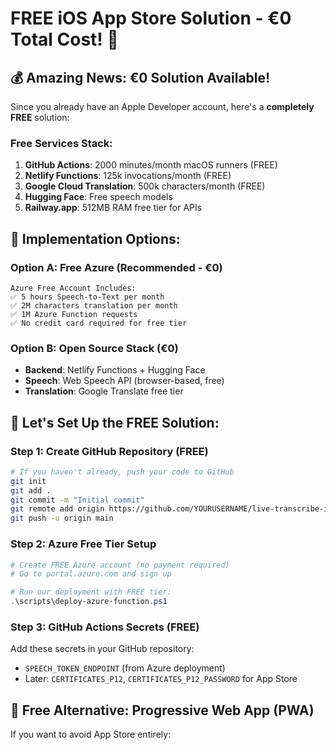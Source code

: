# FREE iOS App Store Solution - €0 Total Cost! 🎉

## 💰 Amazing News: €0 Solution Available!

Since you already have an Apple Developer account, here's a **completely FREE** solution:

### Free Services Stack:
1. **GitHub Actions**: 2000 minutes/month macOS runners (FREE)
2. **Netlify Functions**: 125k invocations/month (FREE)
3. **Google Cloud Translation**: 500k characters/month (FREE)
4. **Hugging Face**: Free speech models
5. **Railway.app**: 512MB RAM free tier for APIs

## 🚀 Implementation Options:

### Option A: Free Azure (Recommended - €0)
```
Azure Free Account Includes:
✅ 5 hours Speech-to-Text per month
✅ 2M characters translation per month  
✅ 1M Azure Function requests
✅ No credit card required for free tier
```

### Option B: Open Source Stack (€0)
- **Backend**: Netlify Functions + Hugging Face
- **Speech**: Web Speech API (browser-based, free)
- **Translation**: Google Translate free tier

## 🔧 Let's Set Up the FREE Solution:

### Step 1: Create GitHub Repository (FREE)
```bash
# If you haven't already, push your code to GitHub
git init
git add .
git commit -m "Initial commit"
git remote add origin https://github.com/YOURUSERNAME/live-transcribe-iphone.git
git push -u origin main
```

### Step 2: Azure Free Tier Setup
```powershell
# Create FREE Azure account (no payment required)
# Go to portal.azure.com and sign up

# Run our deployment with FREE tier:
.\scripts\deploy-azure-function.ps1
```

### Step 3: GitHub Actions Secrets (FREE)
Add these secrets in your GitHub repository:
- `SPEECH_TOKEN_ENDPOINT` (from Azure deployment)
- Later: `CERTIFICATES_P12`, `CERTIFICATES_P12_PASSWORD` for App Store

## 📱 Free Alternative: Progressive Web App (PWA)
If you want to avoid App Store entirely:

